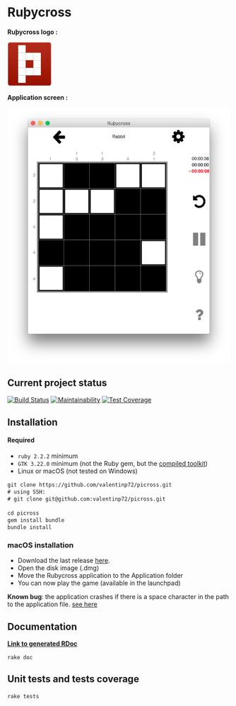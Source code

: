 # Ruþycross


**Ruþycross logo :**

<img src="logo.png" alt="Ruþycross logo" width="100px"> 

**Application screen :**

<img src="screen.png" alt="Ruþycross screen"> 


## Current project status

[![Build Status](https://travis-ci.com/valentinp72/picross.svg?token=zWdqvp6jX3Z664qx4QEk&branch=master)](https://travis-ci.com/valentinp72/picross)
[![Maintainability](https://api.codeclimate.com/v1/badges/ccc2c521ed263e2370a0/maintainability)](https://codeclimate.com/repos/5a624aeae596c21745002d54/maintainability)
[![Test Coverage](https://api.codeclimate.com/v1/badges/ccc2c521ed263e2370a0/test_coverage)](https://codeclimate.com/repos/5a624aeae596c21745002d54/test_coverage)

## Installation 

#### Required
- `ruby 2.2.2` minimum
- `GTK 3.22.0` minimum (not the Ruby gem, but the [compiled toolkit](https://www.gtk.org/))
- Linux or macOS (not tested on Windows)

```shell
git clone https://github.com/valentinp72/picross.git
# using SSH:
# git clone git@github.com:valentinp72/picross.git

cd picross
gem install bundle
bundle install
```

### macOS installation
- Download the last release [here](https://github.com/valentinp72/picross/releases).
- Open the disk image (.dmg)
- Move the Rubycross application to the Application folder
- You can now play the game (available in the launchpad)

**Known bug**: the application crashes if there is a space character in the path to the application file. [see here](https://github.com/valentinp72/picross/issues/28)

## Documentation
[**Link to generated RDoc**](https://picross.vlntn.pw/doc/)

```
rake doc
```

## Unit tests and tests coverage
```shell
rake tests
```
